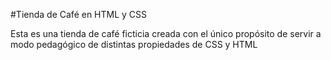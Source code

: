 ﻿#Tienda de Café en HTML y CSS

Esta es una tienda de café ficticia creada con el único propósito de servir a modo pedagógico de distintas propiedades de CSS y HTML
